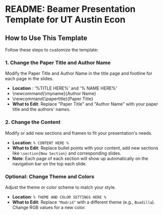 # README: Beamer Presentation Template for UT Austin Econ

## How to Use This Template

Follow these steps to customize the template:

### 1. Change the Paper Title and Author Name
Modify the Paper Title and Author Name in the title page and footline for each page in the slides.

- **Location** : '%TITLE HERE%' and '% NAME HERE%'
- \newcommand{\myname}{Author Name}
- \newcommand{\papertitle}{Paper Title}
- **What to Edit**: Replace "Paper Title"
and "Author Name" with your paper title and the authors' names.

### 2. Change the Content
Modify or add new sections and frames to fit your presentation's needs.

- **Location**: `% CONTENT HERE %`
- **What to Edit**: Replace bullet points with your content, add new sections like `\section{New Section}` and corresponding slides.
- **Note**: Each page of each section will show up automatically on the navigation bar on the top each slide.

### Optional: Change Theme and Colors
Adjust the theme or color scheme to match your style.

- **Location**: `% THEME AND COLOR SETTINGS HERE %`
- **What to Edit**: Replace `"Madrid"` with a different theme (e.g., `Boadilla`). Change RGB values for a new color.
